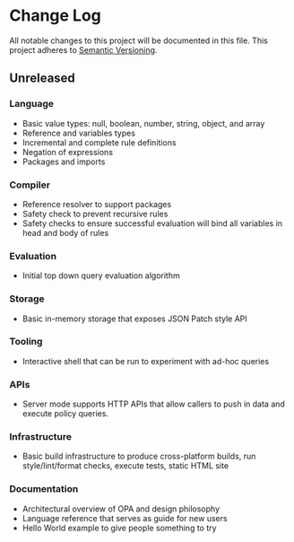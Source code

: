 # Change Log

All notable changes to this project will be documented in this file. This
project adheres to [Semantic Versioning](http://semver.org/).

## Unreleased

### Language

- Basic value types: null, boolean, number, string, object, and array
- Reference and variables types
- Incremental and complete rule definitions
- Negation of expressions
- Packages and imports

### Compiler

- Reference resolver to support packages
- Safety check to prevent recursive rules
- Safety checks to ensure successful evaluation will bind all variables in head
  and body of rules

### Evaluation

- Initial top down query evaluation algorithm

### Storage

- Basic in-memory storage that exposes JSON Patch style API

### Tooling

- Interactive shell that can be run to experiment with ad-hoc queries

### APIs

- Server mode supports HTTP APIs that allow callers to push in data and
  execute policy queries.

### Infrastructure

- Basic build infrastructure to produce cross-platform builds, run
  style/lint/format checks, execute tests, static HTML site

### Documentation

- Architectural overview of OPA and design philosophy
- Language reference that serves as guide for new users
- Hello World example to give people something to try